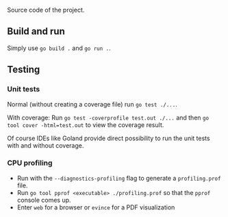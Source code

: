 Source code of the project.

## Build and run

Simply use `go build .` and `go run .`.

## Testing

### Unit tests

Normal (without creating a coverage file) run `go test ./...`.

With coverage: Run `go test -coverprofile test.out ./...` and then `go tool cover -html=test.out` to view the coverage result.

Of course IDEs like Goland provide direct possibility to run the unit tests with and without coverage.

### CPU profiling

* Run with the `--diagnostics-profiling` flag to generate a `profiling.prof` file.
* Run `go tool pprof <executable> ./profiling.prof` so that the `pprof` console comes up.
* Enter `web` for a browser or `evince` for a PDF visualization